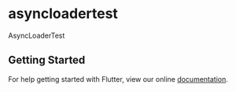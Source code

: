 # asyncloadertest

AsyncLoaderTest

## Getting Started

For help getting started with Flutter, view our online
[documentation](https://flutter.io/).
